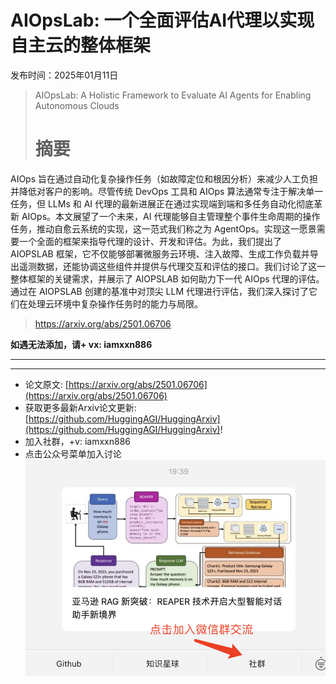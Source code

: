 # AIOpsLab: 一个全面评估AI代理以实现自主云的整体框架
发布时间：2025年01月11日


> AIOpsLab: A Holistic Framework to Evaluate AI Agents for Enabling Autonomous Clouds
>
> # 摘要
AIOps 旨在通过自动化复杂操作任务（如故障定位和根因分析）来减少人工负担并降低对客户的影响。尽管传统 DevOps 工具和 AIOps 算法通常专注于解决单一任务，但 LLMs 和 AI 代理的最新进展正在通过实现端到端和多任务自动化彻底革新 AIOps。本文展望了一个未来，AI 代理能够自主管理整个事件生命周期的操作任务，推动自愈云系统的实现，这一范式我们称之为 AgentOps。实现这一愿景需要一个全面的框架来指导代理的设计、开发和评估。为此，我们提出了 AIOPSLAB 框架，它不仅能够部署微服务云环境、注入故障、生成工作负载并导出遥测数据，还能协调这些组件并提供与代理交互和评估的接口。我们讨论了这一整体框架的关键需求，并展示了 AIOPSLAB 如何助力下一代 AIOps 代理的评估。通过在 AIOPSLAB 创建的基准中对顶尖 LLM 代理进行评估，我们深入探讨了它们在处理云环境中复杂操作任务时的能力与局限。
>
> https://arxiv.org/abs/2501.06706

**如遇无法添加，请+ vx: iamxxn886**
<hr />


<hr />

- 论文原文: [https://arxiv.org/abs/2501.06706](https://arxiv.org/abs/2501.06706)
- 获取更多最新Arxiv论文更新: [https://github.com/HuggingAGI/HuggingArxiv](https://github.com/HuggingAGI/HuggingArxiv)!
- 加入社群，+v: iamxxn886
- 点击公众号菜单加入讨论
![](https://raw.githubusercontent.com/HuggingAGI/wx_assets/main/2024/07/31/1722434818326-94339e92-22f1-4472-9d27-fed232f70b5d.jpeg)